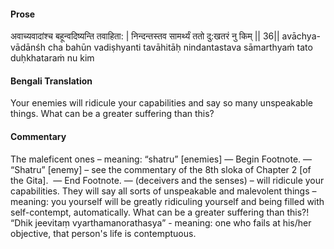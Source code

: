 #### Prose 

अवाच्यवादांश्च बहून्वदिष्यन्ति तवाहिता: |
निन्दन्तस्तव सामर्थ्यं ततो दु:खतरं नु किम् || 36||
avāchya-vādānśh cha bahūn vadiṣhyanti tavāhitāḥ
nindantastava sāmarthyaṁ tato duḥkhataraṁ nu kim

 #### Bengali Translation 

Your enemies will ridicule your capabilities and say so many unspeakable things. What can be a greater suffering than this?

 #### Commentary 

The maleficent ones – meaning: “shatru” [enemies] — Begin Footnote. — “Shatru” [enemy] – see the commentary of the 8th sloka of Chapter 2 [of the Gita].  — End Footnote. — (deceivers and the senses) – will ridicule your capabilities. They will say all sorts of unspeakable and malevolent things – meaning: you yourself will be greatly ridiculing yourself and being filled with self-contempt, automatically. What can be a greater suffering than this?! “Dhik jeevitaṃ vyarthamanorathasya” - meaning: one who fails at his/her objective, that person's life is contemptuous.